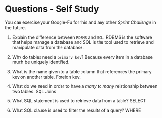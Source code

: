 # Questions - Self Study

You can exercise your Google-Fu for this and any other _Sprint Challenge_ in the future.

1.  Explain the difference between `RDBMS` and `SQL`.
RDBMS is the software that helps manage a database and SQL is the tool used to retrieve and manipulate data from the database.

1.  Why do tables need a `primary key`?
Because every item in a database much be uniquely identified. 

1.  What is the name given to a table column that references the primary key on another table.
Foreign key.

1.  What do we need in order to have a _many to many_ relationship between two tables.
SQL Joins

1.  What SQL statement is used to retrieve data from a table?
SELECT

1.  What SQL clause is used to filter the results of a query?
WHERE